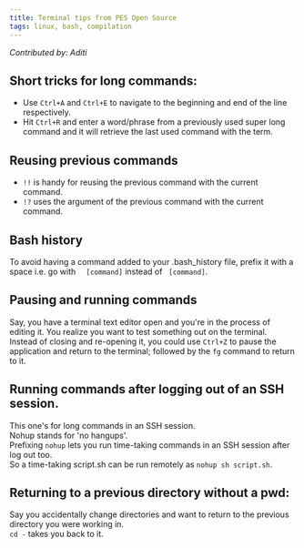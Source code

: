 ```yaml
---
title: Terminal tips from PES Open Source
tags: linux, bash, compilation
---
```


*Contributed by: Aditi*		      
## Short tricks for long commands:     
- Use `Ctrl+A` and `Ctrl+E` to navigate to the beginning and end of the line respectively.   
- Hit `Ctrl+R` and enter a word/phrase from a previously used super long command and it will retrieve the last used command with the term.  

## Reusing previous commands
- `!!` is handy for reusing the previous command with the current command.  
- `!?` uses the argument of the previous command with the current command.

## Bash history
To avoid having a command added to your .bash_history file, prefix it with a space i.e. go with `  [command]` instead of <code>&nbsp;[command]</code>.    

## Pausing and running commands
Say, you have a terminal text editor open and you're in the process of editing it. You realize you want to test something out on the terminal.   
Instead of closing and re-opening it, you could use `Ctrl+Z` to pause the application and return to the terminal; followed by the `fg` command to return to it.

## Running commands after logging out of an SSH session. 
This one's for long commands in an SSH session.     
Nohup stands for 'no hangups'.   
Prefixing `nohup` lets you run time-taking commands in an SSH session after log out too.   
So a time-taking script.sh can be run remotely as `nohup sh script.sh`.

## Returning to a previous directory without a pwd:      
Say you accidentally change directories and want to return to the previous directory you were working in.     
`cd -` takes you back to it.    



